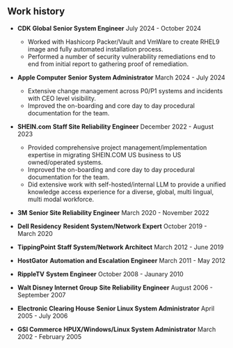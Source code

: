 
Work history
------------

- **CDK Global**  **Senior System Engineer** July 2024 - October 2024
	
	- Worked with Hashicorp Packer/Vault and VmWare to create RHEL9 image and fully automated installation process.
	- Performed a number of security vulnerability remediations end to end from initial report to gathering proof of remediation. 
	
	
- **Apple Computer**  **Senior System Administrator**  March 2024 - July 2024
	
	- Extensive change management across P0/P1 systems and incidents with CEO level visibility. 
	- Improved the on-boarding and core day to day procedural documentation for the team.

- **SHEIN.com**  **Staff Site Reliability Engineer**  December 2022 - August 2023

	- Provided comprehensive project management/implementation expertise in migrating SHEIN.COM US business to US owned/operated systems. 
	- Improved the on-boarding and core day to day procedural documentation for the team.
	- Did extensive work with self-hosted/internal LLM to provide a unified knowledge access experience for a diverse, global, multi lingual, multi modal workforce. 


- **3M** **Senior Site Reliability Engineer** March 2020 - November 2022
- **Dell Residency** **Resident System/Network Expert** October 2019 - March 2020
- **TippingPoint** **Staff System/Network Architect** March 2012 - June 2019
- **HostGator** **Automation and Escalation Engineer** March 2011 - May 2012
- **RippleTV** **System Engineer** October 2008 - Jaunary 2010
- **Walt Disney Internet Group** **Site Reliability Engineer**  August 2006 - September 2007
- **Electronic Clearing House** **Senior Linux System Administrator** April 2005 - July 2006
- **GSI Commerce** **HPUX/Windows/Linux System Administrator** March 2002 - February 2005
